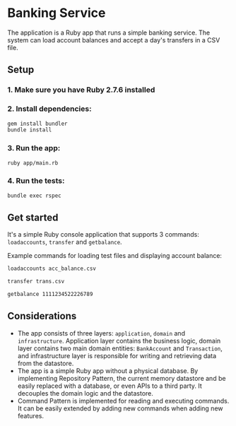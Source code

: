 # Banking Service

The application is a Ruby app that runs a simple banking service. The system can load account balances and accept a day's transfers in a CSV file.

## Setup

### 1. Make sure you have Ruby 2.7.6 installed

### 2. Install dependencies:

```bash
gem install bundler
bundle install
```

### 3. Run the app:

```bash
ruby app/main.rb
```

### 4. Run the tests:

```bash
bundle exec rspec
```

## Get started

It's a simple Ruby console application that supports 3 commands: `loadaccounts`, `transfer` and `getbalance`.

Example commands for loading test files and displaying account balance:

```bash
loadaccounts acc_balance.csv

transfer trans.csv

getbalance 1111234522226789
```

## Considerations

* The app consists of three layers: `application`, `domain` and `infrastructure`. Application layer contains the business logic, domain layer contains two main domain entities: `BankAccount` and `Transaction`, and infrastructure layer is responsible for writing and retrieving data from the datastore.
* The app is a simple Ruby app without a physical database. By implementing Repository Pattern, the current memory datastore and be easily replaced with a database, or even APIs to a third party. It decouples the domain logic and the datastore.
* Command Pattern is implemented for reading and executing commands. It can be easily extended by adding new commands when adding new features.
